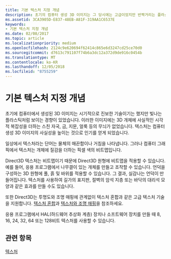 ```yaml
---
title: 기본 텍스처 지정 개념
description: 초기의 컴퓨터 생성 3D 이미지는 그 당시에는 고급이었지만 반짝거리는 플라스틱 느낌이었습니다.
ms.assetid: 3CA3905D-E837-48EB-A81F-319AA1C6537E
keywords:
- 기본 텍스처 지정 개념
ms.date: 02/08/2017
ms.topic: article
ms.localizationpriority: medium
ms.openlocfilehash: 2124c9e620694f62414c865e6d3247cd25ce70d0
ms.sourcegitcommit: d7613c791107f74b6a3dc12a372d9de916c0454b
ms.translationtype: MT
ms.contentlocale: ko-KR
ms.lasthandoff: 12/05/2018
ms.locfileid: "8755259"
---
```

# <a name="basic-texturing-concepts"></a>기본 텍스처 지정 개념


초기에 컴퓨터에서 생성된 3D 이미지는 시기적으로 진보한 기술이기는 했지만 빛나는 플라스틱처럼 보이는 경향이 있었습니다. 이러한 이미지에는 3D 개체에 사실적인 시각적 복잡성을 더하는 스친 자국, 금, 지문, 얼룩 등의 무늬가 없었습니다. 텍스처는 컴퓨터 생성 3D 이미지의 사실성을 높이는 것으로 인기를 얻게 되었습니다.

일상에서 텍스처라는 단어는 물체의 매끈함이나 거침을 나타냅니다. 그러나 컴퓨터 그래픽에서 텍스처는 개체에 질감을 더하는 픽셀 색의 비트맵입니다.

Direct3D 텍스처는 비트맵이기 때문에 Direct3D 원형에 비트맵을 적용할 수 있습니다. 예를 들어, 응용 프로그램에서 나무결이 있는 개체를 만들고 조작할 수 있습니다. 언덕을 구성하는 3D 원형에 풀, 흙 및 바위를 적용할 수 있습니다. 그 결과, 실감나는 언덕이 만들어집니다. 텍스처를 사용하여 길가의 표지판, 절벽의 암석 지층 또는 바닥의 대리석 모양과 같은 효과를 만들 수도 있습니다.

또한 Direct3D는 투명도와 조명 매핑에 관계없이 텍스처 혼합과 같은 고급 텍스처 기술을 지원합니다. [텍스처 혼합](texture-blending.md)과 [텍스처와 조명 매핑](light-mapping-with-textures.md)을 참조하세요.

응용 프로그램에서 HAL(하드웨어 추상화 계층) 장치나 소프트웨어 장치를 만들 때 8, 16, 24, 32, 64 또는 128비트 텍스처를 사용할 수 있습니다.

## <a name="span-idrelated-topicsspanrelated-topics"></a><span id="related-topics"></span>관련 항목


[텍스처](textures.md)

 

 





